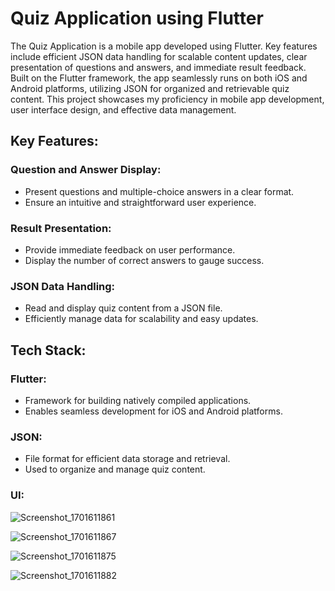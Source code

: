 # Quiz Application using Flutter

The Quiz Application is a mobile app developed using Flutter. Key features include efficient JSON data handling for scalable content updates, clear presentation of questions and answers, and immediate result feedback. Built on the Flutter framework, the app seamlessly runs on both iOS and Android platforms, utilizing JSON for organized and retrievable quiz content. This project showcases my proficiency in mobile app development, user interface design, and effective data management.

## Key Features:

### Question and Answer Display:
- Present questions and multiple-choice answers in a clear format.
- Ensure an intuitive and straightforward user experience.

### Result Presentation:
- Provide immediate feedback on user performance.
- Display the number of correct answers to gauge success.

### JSON Data Handling:
- Read and display quiz content from a JSON file.
- Efficiently manage data for scalability and easy updates.

## Tech Stack:

### Flutter:
- Framework for building natively compiled applications.
- Enables seamless development for iOS and Android platforms.

### JSON:
- File format for efficient data storage and retrieval.
- Used to organize and manage quiz content.

### UI:

![Screenshot_1701611861](https://github.com/rashen33/quiz_app_flutter/assets/128305496/b2924024-2456-4f5d-99d6-aedd2f76d2d1)

![Screenshot_1701611867](https://github.com/rashen33/quiz_app_flutter/assets/128305496/13786e84-a27f-402a-9853-7e84664fdeaf)

![Screenshot_1701611875](https://github.com/rashen33/quiz_app_flutter/assets/128305496/c87dafb5-652e-4286-8de8-a8a4a6a4e947)

![Screenshot_1701611882](https://github.com/rashen33/quiz_app_flutter/assets/128305496/025bb8a4-dee1-462c-9612-21aeab0fb5f9)
